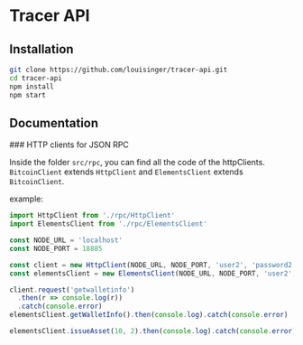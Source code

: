 # Tracer API

## Installation

```bash
git clone https://github.com/louisinger/tracer-api.git
cd tracer-api
npm install
npm start
```

## Documentation

### HTTP clients for JSON RPC

Inside the folder `src/rpc`, you can find all the code of the httpClients. `BitcoinClient` extends `HttpClient` and `ElementsClient` extends `BitcoinClient`.

example:

```javascript
import HttpClient from './rpc/HttpClient'
import ElementsClient from './rpc/ElementsClient'

const NODE_URL = 'localhost'
const NODE_PORT = 18885

const client = new HttpClient(NODE_URL, NODE_PORT, 'user2', 'password2')
const elementsClient = new ElementsClient(NODE_URL, NODE_PORT, 'user2', 'password2')

client.request('getwalletinfo')
  .then(r => console.log(r))
  .catch(console.error)
elementsClient.getWalletInfo().then(console.log).catch(console.error)

elementsClient.issueAsset(10, 2).then(console.log).catch(console.error)
```
